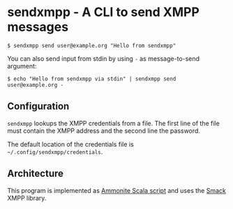 # sendxmpp - A CLI to send XMPP messages

```shell
$ sendxmpp send user@example.org "Hello from sendxmpp"
```

You can also send input from stdin by using `-` as message-to-send argument:

```shell
$ echo "Hello from sendxmpp via stdin" | sendxmpp send user@example.org -
```

## Configuration

`sendxmpp` lookups the XMPP credentials from a file. The first line of the file must contain the XMPP address and the second line the password.

The default location of the credentials file is `~/.config/sendxmpp/credentials`.

## Architecture

This program is implemented as [Ammonite Scala script](https://ammonite.io/#ScalaScripts) and uses the [Smack](https://igniterealtime.org/projects/smack/) XMPP library.
